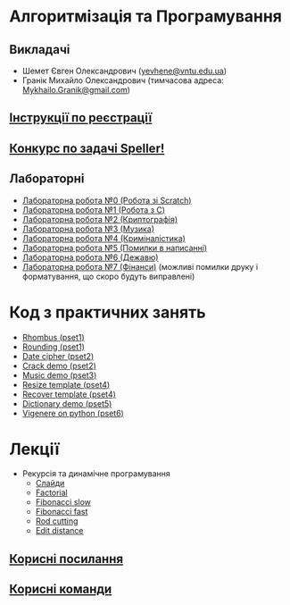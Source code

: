 # Алгоритмізація та Програмування

## Викладачі
- Шемет Євген Олександрович (yevhene@vntu.edu.ua)
- Гранік Михайло Олександрович (тимчасова адреса: Mykhailo.Granik@gmail.com)

## [Інструкції по реєстрації](docs/registration.md)
## [Конкурс по задачі Speller!](docs/speller-contest.md)

## Лабораторні
- [Лабораторна робота №0 (Робота зі Scratch)](labs/0-scratch.md)
- [Лабораторна робота №1 (Робота з C)](labs/1-C.md)
- [Лабораторна робота №2 (Криптографія)](labs/2-crypto.md)
- [Лабораторна робота №3 (Музика)](labs/3-music.md)
- [Лабораторна робота №4 (Криміналістика)](labs/4-forensics.md)
- [Лабораторна робота №5 (Помилки в написанні)](labs/5-misspelings.md)
- [Лабораторна робота №6 (Дежавю)](labs/6-deja-vu.md)
- [Лабораторна робота №7 (Фінанси)](labs/7-cs50-finance.md) (можливі помилки друку і форматування, що скоро будуть виправлені)

# Код з практичних занять
- [Rhombus (pset1)](practice/rhombus.с)
- [Rounding (pset1)](practice/rounding.c)
- [Date cipher (pset2)](practice/date-cipher.c)
- [Crack demo (pset2)](practice/crack-demo.c)
- [Music demo (pset3)](practice/music-demo.c)
- [Resize template (pset4)](practice/resize-template.c)
- [Recover template (pset4)](practice/recover-template.c)
- [Dictionary demo (pset5)](practice/dictionary-demo.c)
- [Vigenere on python (pset6)](practice/vigenere.py)

# Лекції
- Рекурсія та динамічне програмування
  - [Слайди](lectures/recursion-dp/lecture.pptx)
  - [Factorial](lectures/recursion-dp/factorial.c)
  - [Fibonacci slow](lectures/recursion-dp/fibonacci_slow.c)
  - [Fibonacci fast](lectures/recursion-dp/fibonacci_fast.c)
  - [Rod cutting](lectures/recursion-dp/rod_cutting.c)
  - [Edit distance](lectures/recursion-dp/edit_distance.c)

## [Корисні посилання](docs/links.md)

## [Корисні команди](docs/commands.md)

